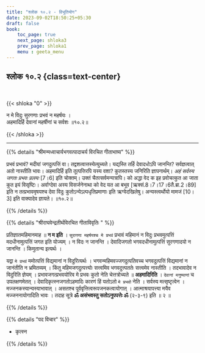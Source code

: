 ```yaml
---
title: "श्लोक १०.२ - विभूतियोग"
date: 2023-09-02T18:50:25+05:30
draft: false
book:
    toc_page: true
    next_page: shloka3
    prev_page: shloka1
    menu : geeta_menu
---
```




## श्लोक १०.२ {class=text-center}

<br/>

{{< shloka  "0"  >}}

न मे विदुः सुरगणाः प्रभवं न महर्षयः ।  
अहमादिर्हि देवानां महर्षीणां च सर्वशः ॥१०.२॥  

{{< /shloka >}}

---


{{% details "श्रीमन्मध्वाचार्यभगवत्पादाचर्य विरचित  गीताभाष्य" %}}

प्रभवं प्रभावं? मदीयां जगदुत्पत्तिं वा। 
तद्वशत्वात्तस्येत्युच्यते। 
यद्यस्ति तर्हि देवादधोऽपि जानन्ति? 
सर्वज्ञत्वात् अतो नास्तीति भावः। 
अहमादिर्हि इति तूत्पत्तिरपि यस्य वशा? 
कुतस्तस्य जनिरिति ज्ञापनार्थम्। 
*अहं सर्वस्य जगतः प्रभवः प्रलयः* [7।6] इति चोक्तम्। 
उक्तं चैतत्सर्वमन्यत्रापि। 
को अद्धा वेद क इह प्रवोचत्कुत आ जाता कुत इयं विसृष्टिः। 
अर्वाग्देवा अस्य विसर्जनेनाथा को वेद यत आ बभूव 
[ऋक्सं.8।7।17।6तै.ब्रा.2।89] 
इति न तत्प्रभावमृषयश्च देवा विदुः 
कुतोऽन्येऽल्पधृतिप्रमाणाः इति ऋग्वेदखिलेषु। 
अन्यस्त्वर्थोयो मामजं [10।3] इति वाक्यादेव ज्ञायते। ॥१०.२॥ 

{{% /details %}}



{{% details "श्रीराघवेन्द्रतीर्थविरचित गीताविवृतिः " %}}

प्रतिज्ञातमहिमानमाह ॥ **न म इति**  । 
`सुरागणा महर्षयश्च मे प्रभवं` प्रभावं महिमानं न 
विदुः प्रभवमुत्पत्तिं मदधीनामुत्पत्तिं जगत इति योज्यम् । 
न विदः न जानन्ति ।
देवादिजगतो भगवदधीनामुत्पत्तिं सुरगणादयो न जानन्ति ।
किमुतान्य इत्यर्थः ।   

यद्वा `मे प्रभवं` ममोत्पत्तिं विद्यमानां न विदुरित्यर्थः ।
भगवन्महिमवज्जगदुत्पतिवच्च भगवदुत्पत्तिं विद्यमानां न 
जानंतीति न भ्रमितव्यम्‌ । किंतु महिमजगदुत्पत्त्योः 
सत्त्वमिव भगवदुत्त्पततेः सत्त्वमेव नास्तीति । 
तदभावादेव न विदुरिति ज्ञेयम्‌ ।
प्रभावजगत्प्रभवयोरिव मे प्रभवः कुतो नेति चेत्तत्रोच्यते ॥
**अहमादिरिति** ।
`देवानां मनुष्याणां` च उपलक्षणमेतत्‌ । 
देवादिकृत्स्नजगतोऽहमादिः
कारणं हिं यतोऽतो `मे प्रभवो` नेति । 
सर्वस्य मत्सृष्टृत्वेन ।
मज्जनकस्यान्यस्याभावात्‌ । असतश्च 
पूर्ववृत्तित्वरूपजनकत्वायोगात्‌ । 
आत्माश्रयापत्त्या मयैव मज्जननायोगादिति भावः । 
तदाह सूत्रे 
**ॐ असंभवस्तु सतोऽनुपपत्तेः ॐ** (२-३-९) इति ॥ २ ॥

{{% /details %}}



{{% details "पद विचार" %}}

- कृत्स्न 

{{% /details %}}
